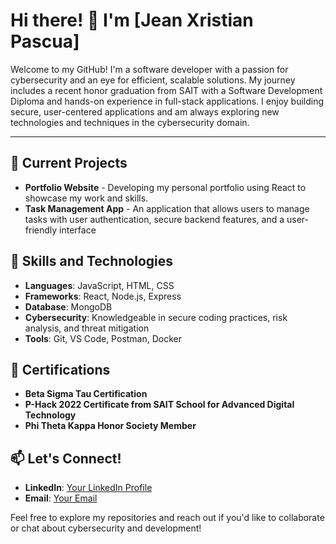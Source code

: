 # Hi there! 👋 I'm [Jean Xristian Pascua]

Welcome to my GitHub! I'm a software developer with a passion for cybersecurity and an eye for efficient, scalable solutions. My journey includes a recent honor graduation from SAIT with a Software Development Diploma and hands-on experience in full-stack applications. I enjoy building secure, user-centered applications and am always exploring new technologies and techniques in the cybersecurity domain.

---

## 🔭 Current Projects
- **Portfolio Website** - Developing my personal portfolio using React to showcase my work and skills.
- **Task Management App** - An application that allows users to manage tasks with user authentication, secure backend features, and a user-friendly interface

## 🌱 Skills and Technologies
- **Languages**: JavaScript, HTML, CSS
- **Frameworks**: React, Node.js, Express
- **Database**: MongoDB
- **Cybersecurity**: Knowledgeable in secure coding practices, risk analysis, and threat mitigation
- **Tools**: Git, VS Code, Postman, Docker

## 📜 Certifications
- **Beta Sigma Tau Certification**
- **P-Hack 2022 Certificate from SAIT School for Advanced Digital Technology**
- **Phi Theta Kappa Honor Society Member**

## 📫 Let's Connect!
- **LinkedIn**: [Your LinkedIn Profile](https://www.linkedin.com/in/jeanxristianpascua/)
- **Email**: [Your Email](mailto:jex.pascua@yahoo.com)

Feel free to explore my repositories and reach out if you'd like to collaborate or chat about cybersecurity and development!
